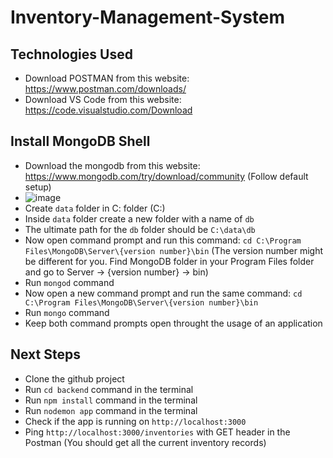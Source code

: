 # Inventory-Management-System

## Technologies Used

- Download POSTMAN from this website: https://www.postman.com/downloads/
- Download VS Code from this website: https://code.visualstudio.com/Download


## Install MongoDB Shell

- Download the mongodb from this website: https://www.mongodb.com/try/download/community (Follow default setup)
- ![image](https://user-images.githubusercontent.com/43282559/146696780-7af3ccc8-2fab-44f2-8b02-471e6757b041.png)
- Create `data` folder in C: folder (C:\)
- Inside `data` folder create a new folder with a name of `db`
- The ultimate path for the `db` folder should be `C:\data\db`
- Now open command prompt and run this command: `cd C:\Program Files\MongoDB\Server\{version number}\bin` (The version number might be different for you. Find MongoDB folder in your Program Files folder and go to Server -> {version number} -> bin)
- Run `mongod` command 
- Now open a new command prompt and run the same command: `cd C:\Program Files\MongoDB\Server\{version number}\bin` 
- Run `mongo` command
- Keep both command prompts open throught the usage of an application

## Next Steps

- Clone the github project
- Run `cd backend` command in the terminal
- Run `npm install` command in the terminal
- Run `nodemon app` command in the terminal
- Check if the app is running on `http://localhost:3000` 
- Ping `http://localhost:3000/inventories` with GET header in the Postman (You should get all the current inventory records)



